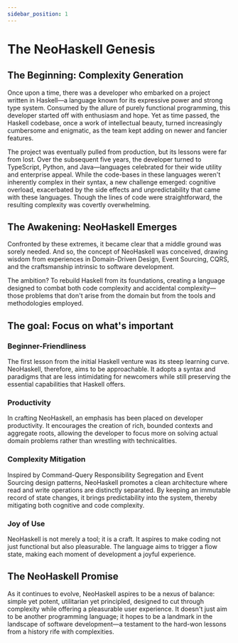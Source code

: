 ```yaml
---
sidebar_position: 1
---
```


# The NeoHaskell Genesis

## The Beginning: Complexity Generation

Once upon a time, there was a developer who embarked on a project written in Haskell—a language known for its expressive power and strong type system. Consumed by the allure of purely functional programming, this developer started off with enthusiasm and hope. Yet as time passed, the Haskell codebase, once a work of intellectual beauty, turned increasingly cumbersome and enigmatic, as the team
kept adding on newer and fancier features.

The project was eventually pulled from production, but its lessons were far from lost. Over the subsequent five years, the developer turned to TypeScript, Python, and Java—languages celebrated for their wide utility and enterprise appeal. While the code-bases in these languages weren't inherently complex in their syntax, a new challenge emerged: cognitive overload, exacerbated by the side effects and unpredictability that came with these languages. Though the lines of code were straightforward, the resulting complexity was covertly overwhelming.

## The Awakening: NeoHaskell Emerges

Confronted by these extremes, it became clear that a middle ground was sorely needed. And so, the concept of NeoHaskell was conceived, drawing wisdom from experiences in Domain-Driven Design, Event Sourcing, CQRS, and the craftsmanship intrinsic to software development.

The ambition? To rebuild Haskell from its foundations, creating a language designed to combat both code complexity and accidental complexity—those problems that don't arise from the domain but from the tools and methodologies employed.

## The goal: Focus on what's important

### Beginner-Friendliness

The first lesson from the initial Haskell venture was its steep learning curve. NeoHaskell, therefore, aims to be approachable. It adopts a syntax and paradigms that are less intimidating for newcomers while still preserving the essential capabilities that Haskell offers.

### Productivity

In crafting NeoHaskell, an emphasis has been placed on developer productivity. It encourages the creation of rich, bounded contexts and aggregate roots, allowing the developer to focus more on solving actual domain problems rather than wrestling with technicalities.

### Complexity Mitigation

Inspired by Command-Query Responsibility Segregation and Event Sourcing design patterns, NeoHaskell promotes a clean architecture where read and write operations are distinctly separated. By keeping an immutable record of state changes, it brings predictability into the system, thereby mitigating both cognitive and code complexity.

### Joy of Use

NeoHaskell is not merely a tool; it is a craft. It aspires to make coding not just functional but also pleasurable. The language aims to trigger a flow state, making each moment of development a joyful experience.

## The NeoHaskell Promise

As it continues to evolve, NeoHaskell aspires to be a nexus of balance: simple yet potent, utilitarian yet principled, designed to cut through complexity while offering a pleasurable user experience. It doesn't just aim to be another programming language; it hopes to be a landmark in the landscape of software development—a testament to the hard-won lessons from a history rife with complexities.
